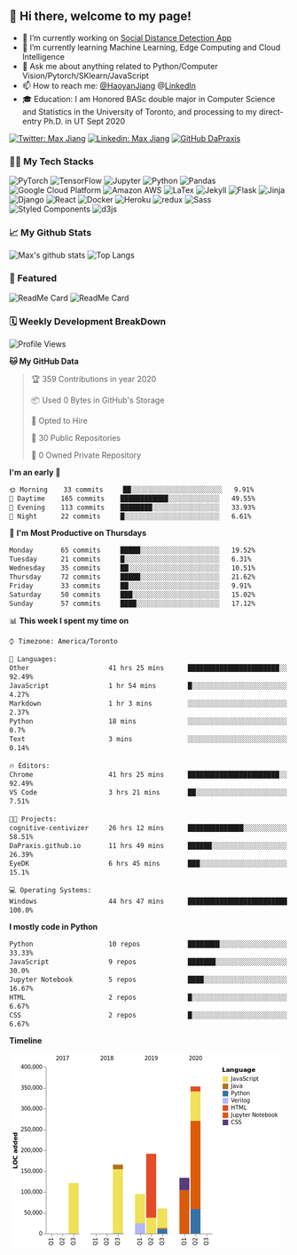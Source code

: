 ## 👋 Hi there, welcome to my page! 

- 🔭 I’m currently working on [Social Distance Detection App](https://colab.research.google.com/drive/16qIZdvKYlyqp-nOS8dXCShUKcGRbtgHJ?usp=sharing)
- 🌱 I’m currently learning Machine Learning, Edge Computing and Cloud Intelligence
- 💬 Ask me about anything related to Python/Computer Vision/Pytorch/SKlearn/JavaScript
- 📫 How to reach me: [@HaoyanJiang](Haoyanhy.jiang@mail.utoronto.ca)  @[LinkedIn](https://www.linkedin.com/in/haoyan-jiang/) 
- 🎓 Education: I am Honored BASc double major in Computer Science and Statistics in the University of Toronto, and processing to my direct-entry Ph.D. in UT Sept 2020 

[![Twitter: Max Jiang](https://img.shields.io/twitter/follow/Max15595598?style=social)](https://twitter.com/Max15595598)
[![Linkedin: Max Jiang](https://img.shields.io/badge/-MaxJiang-blue?style=flat-square&logo=Linkedin&logoColor=white&link=https://www.linkedin.com/in/haoyan-jiang/)](https://www.linkedin.com/in/haoyan-jiang/)
[![GitHub DaPraxis](https://img.shields.io/github/followers/dapraxis?label=follow&style=social)](https://github.com/DaPraxis)

### 👨‍💻 My Tech Stacks
<p>
  <img alt="PyTorch" src="https://img.shields.io/badge/-PyTorch-EE4C2C?style=flat-square&logo=PyTorch&logoColor=white" />
  <img alt="TensorFlow" src="https://img.shields.io/badge/-TensorFlow-FF6F00?style=flat-square&logo=TensorFlow&logoColor=white" />
  <img alt="Jupyter" src="https://img.shields.io/badge/-Jupyter-F37626?style=flat-square&logo=Jupyter&logoColor=white" />
  <img alt="Python" src="https://img.shields.io/badge/-Python-3776AB?style=flat-square&logo=Python&logoColor=white" />
  <img alt="Pandas" src="https://img.shields.io/badge/-Pandas-150458?style=flat-square&logo=Pandas&logoColor=white" />
  <img alt="Google Cloud Platform" src="https://img.shields.io/badge/-Google_Cloud_Platform-1a73e8?style=flat-square&logo=google-cloud&logoColor=white" />
  <img alt="Amazon AWS" src="https://img.shields.io/badge/-Amazon_AWS-232F3E?style=flat-square&logo=amazon-aws&logoColor=white" />
  <img alt="LaTex" src="https://img.shields.io/badge/-LaTex-008080?style=flat-square&logo=latex&logoColor=white" />
  <img alt="Jekyll" src="https://img.shields.io/badge/-Jekyll-CC0000?style=flat-square&logo=Jekyll&logoColor=white" />
  <img alt="Flask" src="https://img.shields.io/badge/-Flask-000000?style=flat-square&logo=flask&logoColor=white" />
  <img alt="Jinja" src="https://img.shields.io/badge/-Jinja-B41717?style=flat-square&logo=jinja&logoColor=white" />
  <img alt="Django" src="https://img.shields.io/badge/-Django-092E20?style=flat-square&logo=django&logoColor=white" />
  <img alt="React" src="https://img.shields.io/badge/-React-45b8d8?style=flat-square&logo=react&logoColor=white" />
  <img alt="Docker" src="https://img.shields.io/badge/-Docker-46a2f1?style=flat-square&logo=docker&logoColor=white" />
  <img alt="Heroku" src="https://img.shields.io/badge/-Heroku-430098?style=flat-square&logo=heroku&logoColor=white" />
  <img alt="redux" src="https://img.shields.io/badge/-Redux-764ABC?style=flat-square&logo=redux&logoColor=white" />
  <img alt="Sass" src="https://img.shields.io/badge/-Sass-CC6699?style=flat-square&logo=sass&logoColor=white" />
  <img alt="Styled Components" src="https://img.shields.io/badge/-Styled_Components-db7092?style=flat-square&logo=styled-components&logoColor=white" />
  <img alt="d3js" src="https://img.shields.io/badge/-D3.js-F9A03C?style=flat-square&logo=d3.js&logoColor=white" />
</p>

### 📈 My Github Stats
![Max's github stats](https://github-readme-stats.vercel.app/api?username=DaPraxis&hide=prs&theme=dark)
![Top Langs](https://github-readme-stats.vercel.app/api/top-langs/?username=DaPraxis&layout=compact&theme=dark)

### 🔫 Featured
![ReadMe Card](https://github-readme-stats.vercel.app/api/pin/?username=Interactive-Media-Lab-Data-Science-Team&repo=Vampyr-MTL&theme=dark)
![ReadMe Card](https://github-readme-stats.vercel.app/api/pin/?username=EvanSamaa&repo=EyeDK&theme=dark)

### 🗓 Weekly Development BreakDown
<!--START_SECTION:waka-->
![Profile Views](http://img.shields.io/badge/Profile%20Views-77-blue)

**🐱 My GitHub Data** 

> 🏆 359 Contributions in year 2020
 > 
> 📦 Used 0 Bytes in GitHub's Storage 
 > 
> 💼 Opted to Hire
 > 
> 📜 30 Public Repositories 
 > 
> 🔑 0 Owned Private Repository 
 > 
**I'm an early 🐤** 

```text
🌞 Morning    33 commits     ██░░░░░░░░░░░░░░░░░░░░░░░   9.91% 
🌆 Daytime    165 commits    ████████████░░░░░░░░░░░░░   49.55% 
🌃 Evening    113 commits    ████████░░░░░░░░░░░░░░░░░   33.93% 
🌙 Night      22 commits     █░░░░░░░░░░░░░░░░░░░░░░░░   6.61%

```
📅 **I'm Most Productive on Thursdays** 

```text
Monday       65 commits     █████░░░░░░░░░░░░░░░░░░░░   19.52% 
Tuesday      21 commits     █░░░░░░░░░░░░░░░░░░░░░░░░   6.31% 
Wednesday    35 commits     ██░░░░░░░░░░░░░░░░░░░░░░░   10.51% 
Thursday     72 commits     █████░░░░░░░░░░░░░░░░░░░░   21.62% 
Friday       33 commits     ██░░░░░░░░░░░░░░░░░░░░░░░   9.91% 
Saturday     50 commits     ███░░░░░░░░░░░░░░░░░░░░░░   15.02% 
Sunday       57 commits     ████░░░░░░░░░░░░░░░░░░░░░   17.12%

```


📊 **This week I spent my time on** 

```text
⌚︎ Timezone: America/Toronto

💬 Languages: 
Other                    41 hrs 25 mins      ███████████████████████░░   92.49% 
JavaScript               1 hr 54 mins        █░░░░░░░░░░░░░░░░░░░░░░░░   4.27% 
Markdown                 1 hr 3 mins         ░░░░░░░░░░░░░░░░░░░░░░░░░   2.37% 
Python                   18 mins             ░░░░░░░░░░░░░░░░░░░░░░░░░   0.7% 
Text                     3 mins              ░░░░░░░░░░░░░░░░░░░░░░░░░   0.14%

🔥 Editors: 
Chrome                   41 hrs 25 mins      ███████████████████████░░   92.49% 
VS Code                  3 hrs 21 mins       ██░░░░░░░░░░░░░░░░░░░░░░░   7.51%

🐱‍💻 Projects: 
cognitive-centivizer     26 hrs 12 mins      ██████████████░░░░░░░░░░░   58.51% 
DaPraxis.github.io       11 hrs 49 mins      ██████░░░░░░░░░░░░░░░░░░░   26.39% 
EyeDK                    6 hrs 45 mins       ███░░░░░░░░░░░░░░░░░░░░░░   15.1%

💻 Operating Systems: 
Windows                  44 hrs 47 mins      █████████████████████████   100.0%

```

**I mostly code in Python** 

```text
Python                   10 repos            ████████░░░░░░░░░░░░░░░░░   33.33% 
JavaScript               9 repos             ███████░░░░░░░░░░░░░░░░░░   30.0% 
Jupyter Notebook         5 repos             ████░░░░░░░░░░░░░░░░░░░░░   16.67% 
HTML                     2 repos             █░░░░░░░░░░░░░░░░░░░░░░░░   6.67% 
CSS                      2 repos             █░░░░░░░░░░░░░░░░░░░░░░░░   6.67%

```


**Timeline**

![Chart not found](https://github.com/DaPraxis/DaPraxis/blob/master/charts/bar_graph.png) 


<!--END_SECTION:waka-->

